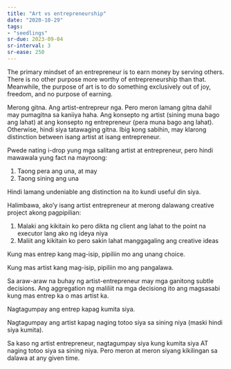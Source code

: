 ```yaml
---
title: "Art vs entrepreneurship"
date: "2020-10-29"
tags:
- "seedlings"
sr-due: 2023-09-04
sr-interval: 3
sr-ease: 250
---
```


The primary mindset of an entrepreneur is to earn money by serving others. There is no other purpose more worthy of entrepreneurship than that. Meanwhile, the purpose of art is to do something exclusively out of joy, freedom, and no purpose of earning.

Merong gitna. Ang artist-entrepreur nga. Pero meron lamang gitna dahil may pumagitna sa kaniiya haha. Ang konsepto ng artist (sining muna bago ang lahat) at ang konsepto ng entrepreneur (pera muna bago ang lahat). Otherwise, hindi siya tatawaging gitna. Ibig kong sabihin, may klarong distinction between isang artist at isang entrepreneur.

Pwede nating i-drop yung mga salitang artist at entrepreneur, pero hindi mawawala yung fact na mayroong:

1. Taong pera ang una, at may
2. Taong sining ang una

Hindi lamang undeniable ang distinction na ito kundi useful din siya.

Halimbawa, ako’y isang artist entrepreneur at merong dalawang creative project akong pagpipilian:

1. Malaki ang kikitain ko pero dikta ng client ang lahat to the point na executor lang ako ng ideya niya
2. Maliit ang kikitain ko pero sakin lahat manggagaling ang creative ideas

Kung mas entrep kang mag-isip, pipiliin mo ang unang choice.

Kung mas artist kang mag-isip, pipiliin mo ang pangalawa.

Sa araw-araw na buhay ng artist-entrepreneur may mga ganitong subtle decisions. Ang aggregation ng maliliit na mga decisiong ito ang magsasabi kung mas entrep ka o mas artist ka.

Nagtagumpay ang entrep kapag kumita siya.

Nagtagumpay ang artist kapag naging totoo siya sa sining niya (maski hindi siya kumita).

Sa kaso ng artist entrepreneur, nagtagumpay siya kung kumita siya AT naging totoo siya sa sining niya. Pero meron at meron siyang kikilingan sa dalawa at any given time.

